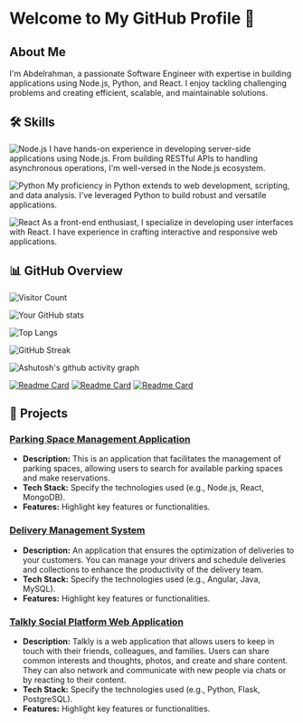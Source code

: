  # Welcome to My GitHub Profile 👋

## About Me

I'm Abdelrahman, a passionate Software Engineer with expertise in building applications using Node.js, Python, and React. I enjoy tackling challenging problems and creating efficient, scalable, and maintainable solutions.


## 🛠️ Skills

![Node.js](https://img.shields.io/badge/Node.js-339933?style=for-the-badge&logo=nodedotjs&logoColor=white)
I have hands-on experience in developing server-side applications using Node.js. From building RESTful APIs to handling asynchronous operations, I'm well-versed in the Node.js ecosystem.

![Python](https://img.shields.io/badge/Python-3776AB?style=for-the-badge&logo=python&logoColor=white)
My proficiency in Python extends to web development, scripting, and data analysis. I've leveraged Python to build robust and versatile applications.

![React](https://img.shields.io/badge/React-61DAFB?style=for-the-badge&logo=react&logoColor=white)
As a front-end enthusiast, I specialize in developing user interfaces with React. I have experience in crafting interactive and responsive web applications.


## 📊 GitHub Overview


![Visitor Count](https://visitor-badge.laobi.icu/badge?page_id=2bdulra7manRea.2bdulra7manRea)

![Your GitHub stats](https://github-readme-stats.vercel.app/api?username=2bdulra7manRea&show_icons=true&theme=radical&count_private=true)

![Top Langs](https://github-readme-stats.vercel.app/api/top-langs/?username=2bdulra7manRea&layout=compact&theme=radical&count_private=true)

![GitHub Streak](https://streak-stats.demolab.com?user=2bdulra7manRea&theme=radical&date_format=M%20j%5B%2C%20Y%5D)

![Ashutosh's github activity graph](https://github-readme-activity-graph.vercel.app/graph?username=2bdulra7manRea&theme=radical)


[![Readme Card](https://github-readme-stats.vercel.app/api/pin/?username=2bdulra7manRea&repo=parking-space&theme=dark)](https://github.com/2bdulra7manRea/parking-space) 
[![Readme Card](https://github-readme-stats.vercel.app/api/pin/?username=2bdulra7manRea&repo=Delivery-system&theme=dark)](https://github.com/2bdulra7manRea/Delivery-system)
[![Readme Card](https://github-readme-stats.vercel.app/api/pin/?username=2bdulra7manRea&repo=talkly-web-application&theme=dark)](https://github.com/2bdulra7manRea/talkly-web-application)



## 🚀 Projects

### [Parking Space Management Application](https://github.com/2bdulra7manRea/parking-space)
- **Description:** This is an application that facilitates the management of parking spaces, allowing users to search for available parking spaces and make reservations.
- **Tech Stack:** Specify the technologies used (e.g., Node.js, React, MongoDB).
- **Features:** Highlight key features or functionalities.

### [Delivery Management System](https://github.com/2bdulra7manRea/Delivery-system)
- **Description:** An application that ensures the optimization of deliveries to your customers. You can manage your drivers and schedule deliveries and collections to enhance the productivity of the delivery team.
- **Tech Stack:** Specify the technologies used (e.g., Angular, Java, MySQL).
- **Features:** Highlight key features or functionalities.

### [Talkly Social Platform Web Application](https://github.com/2bdulra7manRea/talkly-web-application)
- **Description:** Talkly is a web application that allows users to keep in touch with their friends, colleagues, and families. Users can share common interests and thoughts, photos, and create and share content. They can also network and communicate with new people via chats or by reacting to their content.
- **Tech Stack:** Specify the technologies used (e.g., Python, Flask, PostgreSQL).
- **Features:** Highlight key features or functionalities.
